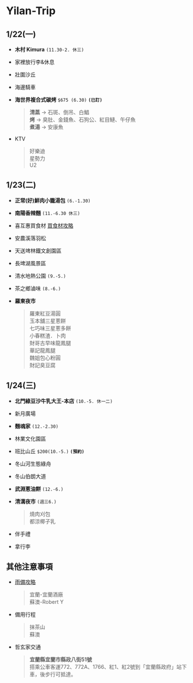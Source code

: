 # Yilan-Trip

## 1/22(一)
- **木村 Kimura** `(11.30-2. 休三)`

- 家裡放行李&休息

- 壯圍沙丘

- 海邊騎車

- **海世界複合式碳烤** `$675 (6.30)` **`(已訂)`**
  >**清蒸** -> 石斑、倒吊、白鯧  
  >**烤** -> 臭肚、金錢魚、石狗公、紅目鰱、午仔魚  
  >**煮湯** -> 安康魚  

- KTV 
  > 好樂迪  
  > 星勢力  
  > U2  

## 1/23(二)
- **正常(好)鮮肉小籠湯包** `(6.-1.30)`

- **南陽香辣麵** `(11.-6.30 休三)`

- 喜互惠買食材 [買食材攻略](https://kafkalin.com/cingshuei-geothermal/)

- 安農溪落羽松

- 天送埤林鐵文創園區

- 長埤湖風景區

- 清水地熱公園 `(9.-5.)`

- 茶之鄉滷味 `(8.-6.)`

- **羅東夜市**
  >羅東紅豆湯圓  
  >玉本舖三星蔥餅  
  >七巧味三星蔥多餅  
  >小春糕渣．卜肉  
  >財哥古早味龍鳳腿  
  >華記龍鳳腿  
  >魏姐包心粉圓  
  >財記臭豆腐
  
## 1/24(三)
- **北門綠豆沙牛乳大王-本店** `(10.-5. 休一二)`

- 新月廣場

- **麵魂家** `(12.-2.30)`

- 林業文化園區

- 班比山丘 `$200(10.-5.)` **`(預約)`**

- 冬山河生態綠舟

- 冬山伯朗大道

- **武淵蔥油餅** `(12.-6.)`

- **清溝夜市** `(週三6.)`
  >燒肉刈包  
  >都涼椰子乳

- 伴手禮

- 拿行李


## 其他注意事項
- [雨備攻略](https://mrbug.tw/rain/)
  >宜蘭-宜蘭酒廠  
  >蘇澳-Robert Y

- 備用行程
  >抹茶山  
  >蘇澳  

- 哲玄家交通
  >**宜蘭縣宜蘭市縣政八街51號**  
  >搭乘公車客運772、772A、1766、紅1、紅2號到「宜蘭縣政府」站下車，後步行可抵達。
